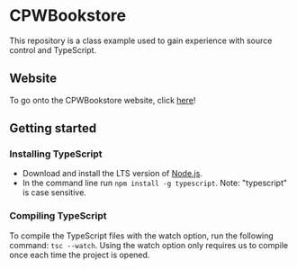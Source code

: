 # CPWBookstore
This repository is a class example used to gain
experience with source control and TypeScript.

## Website
To go onto the CPWBookstore website, click [here](https://bmitzel88.github.io/CPWBookstore/)!

## Getting started

### Installing TypeScript
- Download and install the LTS version of [Node.js](https://nodejs.org).
- In the command line run `npm install -g typescript`. Note: "typescript" is case sensitive.

### Compiling TypeScript
To compile the TypeScript files with the watch option, run the following command: `tsc --watch`. Using the watch option only requires us to compile once each time the project is opened.
